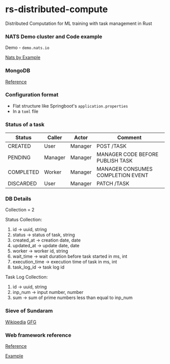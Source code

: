 # rs-distributed-compute
Distributed Computation for ML training with task management in Rust

### NATS Demo cluster and Code example 

Demo - `demo.nats.io`

[Nats by Example](https://natsbyexample.com/)

### MongoDB 

[Reference](https://www.mongodb.com/docs/languages/rust/)

### Configuration format 

- Flat structure like Springboot's `application.properties`
- In a `toml` file

### Status of a task

| Status     | Caller  | Actor   | Comment                               |
|------------|---------|---------|---------------------------------------|
| CREATED    | User    | Manager | POST /TASK                            |
| PENDING    | Manager | Manager | MANAGER CODE BEFORE PUBLISH TASK      |
| COMPLETED  | Worker  | Manager | MANAGER CONSUMES COMPLETION EVENT     |
| DISCARDED  | User    | Manager | PATCH /TASK                           |

### DB Details

Collection = 2

Status Collection:

1. id -> uuid, string
2. status -> status of task, string
3. created_at -> creation date, date
4. updated_at -> update date, date
5. worker -> worker id, string
6. wait_time -> wait duration before task started in ms, int
7. execution_time -> execution time of task in ms, int
8. task_log_id -> task log id


Task Log Collection:

1. id -> uuid, string
2. inp_num -> input number, number
3. sum -> sum of prime numbers less than equal to inp_num 

### Sieve of Sundaram

[Wikipedia](https://en.wikipedia.org/wiki/Sieve_of_Sundaram)
[GFG](https://www.geeksforgeeks.org/sieve-sundaram-print-primes-smaller-n/)

### Web framework reference

[Reference](https://docs.rs/axum/0.7.6/axum/index.html)

[Example](https://github.com/tokio-rs/axum/tree/main/examples)